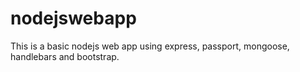 # nodejswebapp

This is a basic nodejs web app using express, passport, mongoose, handlebars and bootstrap.